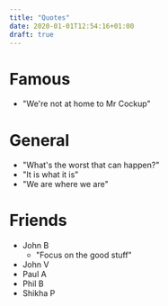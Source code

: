 ```yaml
---
title: "Quotes"
date: 2020-01-01T12:54:16+01:00
draft: true
---
```


# Famous
* "We're not at home to Mr Cockup"

# General
- "What's the worst that can happen?"
- "It is what it is"
- "We are where we are"

# Friends
* John B
  * "Focus on the good stuff"
* John V
* Paul A
* Phil B
* Shikha P
